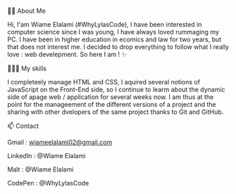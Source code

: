 👋🏼 About Me

Hi, I'am Wiame Elalami (#WhyLylasCode), I have been interested in computer science since I was young, I have always loved rummaging my PC. I have been in higher education in ecomics and law for two years, but that does not interest me. I decided to drop everything to follow what I really love : web develepment. So here I am ! ✨

👩🏻‍💻 My skills

I completeely manage HTML and CSS, I aquired several notions of JavaScript on the Front-End side, so I continue to learm about the dynamic side of apage web / application for several weeks now. I am thus at the point for the manageement of the different versions of a project and the sharing with other dvelopers of the same project thanks to Git and GitHub.

📫 Contact

Gmail : wiameelalami02@gmail.com

LinkedIn : @Wiame Elalami

Malt : @Wiame Elalami

CodePen : @WhyLylasCode
